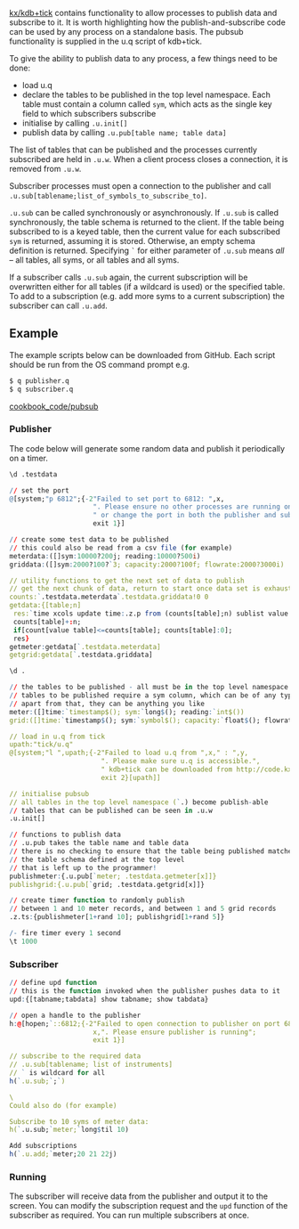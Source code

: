 <i class="fa fa-github"></i> [kx/kdb+tick](https://github.com/KxSystems/code.archive/tree/master/kx/kdb%2Btick) contains functionality to allow processes to publish data and subscribe to it. It is worth highlighting how the publish-and-subscribe code can be used by any process on a standalone basis. The pubsub functionality is supplied in the u.q script of kdb+tick.

To give the ability to publish data to any process, a few things need to be done:

- load u.q
- declare the tables to be published in the top level namespace. Each table must contain a column called `sym`, which acts as the single key field to which subscribers subscribe
- initialise by calling `.u.init[]`
- publish data by calling `.u.pub[table name; table data]`

The list of tables that can be published and the processes currently subscribed are held in `.u.w`. When a client process closes a connection, it is removed from `.u.w`.

Subscriber processes must open a connection to the publisher and call `.u.sub[tablename;list_of_symbols_to_subscribe_to]`. 

`.u.sub` can be called synchronously or asynchronously. If `.u.sub` is called synchronously, the table schema is returned to the client. If the table being subscribed to is a keyed table, then the current value for each subscribed `sym` is returned, assuming it is stored. Otherwise, an empty schema definition is returned. Specifying `` ` `` for either parameter of `.u.sub` means _all_ – all tables, all syms, or all tables and all syms.

If a subscriber calls `.u.sub` again, the current subscription will be overwritten either for all tables (if a wildcard is used) or the specified table. To add to a subscription (e.g. add more syms to a current subscription) the subscriber can call `.u.add`.

## Example

The example scripts below can be downloaded from GitHub. Each script should be run from the OS command prompt e.g.
```bash
$ q publisher.q
$ q subscriber.q
```
 <i class="fa fa-github"></i> [cookbook_code/pubsub](https://github.com/KxSystems/code.archive/tree/master/cookbook_code/pubsub)

### Publisher 

The code below will generate some random data and publish it periodically on a timer.
```q
\d .testdata

// set the port
@[system;"p 6812";{-2"Failed to set port to 6812: ",x,
                     ". Please ensure no other processes are running on that port",
                     " or change the port in both the publisher and subscriber scripts.";
                     exit 1}]

// create some test data to be published
// this could also be read from a csv file (for example)
meterdata:([]sym:10000?200j; reading:10000?500i)
griddata:([]sym:2000?100?`3; capacity:2000?100f; flowrate:2000?3000i)

// utility functions to get the next set of data to publish
// get the next chunk of data, return to start once data set is exhausted
counts:`.testdata.meterdata`.testdata.griddata!0 0
getdata:{[table;n]
 res:`time xcols update time:.z.p from (counts[table];n) sublist value table;
 counts[table]+:n;
 if[count[value table]<=counts[table]; counts[table]:0];
 res}
getmeter:getdata[`.testdata.meterdata]
getgrid:getdata[`.testdata.griddata]

\d .

// the tables to be published - all must be in the top level namespace
// tables to be published require a sym column, which can be of any type
// apart from that, they can be anything you like
meter:([]time:`timestamp$(); sym:`long$(); reading:`int$())
grid:([]time:`timestamp$(); sym:`symbol$(); capacity:`float$(); flowrate:`int$())

// load in u.q from tick
upath:"tick/u.q"
@[system;"l ",upath;{-2"Failed to load u.q from ",x," : ",y,
                       ". Please make sure u.q is accessible.",
                       " kdb+tick can be downloaded from http://code.kx.com/wsvn/code/kx/kdb+tick";
                       exit 2}[upath]]

// initialise pubsub
// all tables in the top level namespace (`.) become publish-able
// tables that can be published can be seen in .u.w
.u.init[]

// functions to publish data
// .u.pub takes the table name and table data
// there is no checking to ensure that the table being published matches
// the table schema defined at the top level
// that is left up to the programmer!
publishmeter:{.u.pub[`meter; .testdata.getmeter[x]]}
publishgrid:{.u.pub[`grid; .testdata.getgrid[x]]}

// create timer function to randomly publish
// between 1 and 10 meter records, and between 1 and 5 grid records
.z.ts:{publishmeter[1+rand 10]; publishgrid[1+rand 5]}

/- fire timer every 1 second
\t 1000
```


### Subscriber 
```q
// define upd function
// this is the function invoked when the publisher pushes data to it
upd:{[tabname;tabdata] show tabname; show tabdata}

// open a handle to the publisher
h:@[hopen;`::6812;{-2"Failed to open connection to publisher on port 6812: ",
                     x,". Please ensure publisher is running";
                     exit 1}]

// subscribe to the required data
// .u.sub[tablename; list of instruments]
// ` is wildcard for all
h(`.u.sub;`;`)

\
Could also do (for example)

Subscribe to 10 syms of meter data:
h(`.u.sub;`meter;`long$til 10)

Add subscriptions
h(`.u.add;`meter;20 21 22j)
```


### Running

The subscriber will receive data from the publisher and output it to the screen. You can modify the subscription request and the `upd` function of the subscriber as required. You can run multiple subscribers at once.
